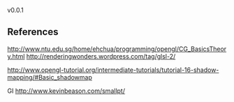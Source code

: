 v0.0.1

References
----------
http://www.ntu.edu.sg/home/ehchua/programming/opengl/CG_BasicsTheory.html
http://renderingwonders.wordpress.com/tag/glsl-2/

http://www.opengl-tutorial.org/intermediate-tutorials/tutorial-16-shadow-mapping/#Basic_shadowmap

GI
http://www.kevinbeason.com/smallpt/